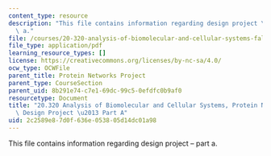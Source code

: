 ```yaml
---
content_type: resource
description: "This file contains information regarding design project \u2013 part\
  \ a."
file: /courses/20-320-analysis-of-biomolecular-and-cellular-systems-fall-2012/2c2589e87d0f636e053805d14dc01a98_MIT20_320F12_De_Pr-PaA.pdf
file_type: application/pdf
learning_resource_types: []
license: https://creativecommons.org/licenses/by-nc-sa/4.0/
ocw_type: OCWFile
parent_title: Protein Networks Project
parent_type: CourseSection
parent_uid: 8b291e74-c7e1-69dc-99c5-0efdfc0b9af0
resourcetype: Document
title: "20.320 Analysis of Biomolecular and Cellular Systems, Protein Networks Project:\
  \ Design Project \u2013 Part A"
uid: 2c2589e8-7d0f-636e-0538-05d14dc01a98
---
```

This file contains information regarding design project – part a.